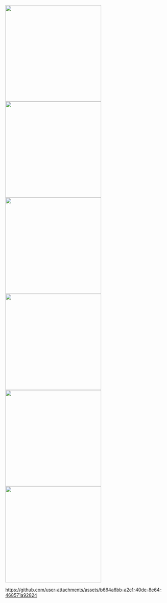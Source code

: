 <p>
  <img src = "https://github.com/user-attachments/assets/c1d49164-7d91-48e0-a3b7-4cdaf1495add" width = "300"/>
  <img src = "https://github.com/user-attachments/assets/0948d04e-aeb0-44e1-a06c-4098cf101508" width = "300"/>
  <img src = "https://github.com/user-attachments/assets/e0b79ac1-04f1-4875-a3d4-be9a42374d28" width = "300"/>
  <img src = "https://github.com/user-attachments/assets/1314c434-85c3-4b1c-8116-3255bcd46668" width = "300"/>
  <img src = "https://github.com/user-attachments/assets/621a872d-4c5f-475e-84ed-0a4530558d3d" width = "300"/>
  <img src = "https://github.com/user-attachments/assets/4bb7fe3f-6295-4628-837a-9c8e38ecfff8" width = "300"/>
</p>


https://github.com/user-attachments/assets/b664a6bb-a2c1-40de-8e64-468571a92824

